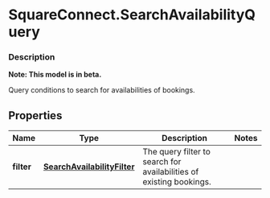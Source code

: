 # SquareConnect.SearchAvailabilityQuery

### Description
**Note: This model is in beta.**

Query conditions to search for availabilities of bookings.

## Properties
Name | Type | Description | Notes
------------ | ------------- | ------------- | -------------
**filter** | [**SearchAvailabilityFilter**](SearchAvailabilityFilter.md) | The query filter to search for availabilities of existing bookings. | 


